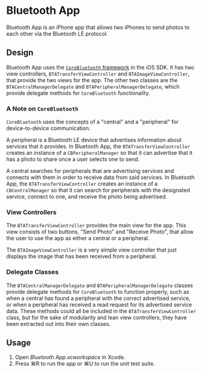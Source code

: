 # Bluetooth App

Bluetooth App is an iPhone app that allows two iPhones to send photos to each other via the Bluetooth LE protocol.

## Design

Bluetooth App uses the [`CoreBluetooth` framework](https://developer.apple.com/library/ios/documentation/NetworkingInternetWeb/Conceptual/CoreBluetooth_concepts/AboutCoreBluetooth/Introduction.html) in the iOS SDK. It has two view controllers, `BTATransferViewController` and `BTAImageViewController`, that provide the two views for the app. The other two classes are the `BTACentralManagerDelegate` and `BTAPeripheralManagerDelegate`, which provide delegate methods for `CoreBluetooth` functionality.

### A Note on `CoreBluetooth`

`CoreBluetooth` uses the concepts of a "central" and a "peripheral" for device-to-device communication.

A peripheral is a Bluetooth LE device that advertises information about services that it provides. In Bluetooth App, the `BTATransferViewController` creates an instance of a `CBPeripheralManager` so that it can advertise that it has a photo to share once a user selects one to send.

A central searches for peripherals that are advertising services and connects with them in order to receive data from said services. In Bluetooth App, the `BTATransferViewController` creates an instance of a `CBCentralManager` so that it can search for peripherals with the designated service, connect to one, and receive the photo being advertised.

### View Controllers

The `BTATransferViewController` provides the main view for the app. This view consists of two buttons, "Send Photo" and "Receive Photo", that allow the user to use the app as either a central or a peripheral.

The `BTAImageViewController` is a very simple view controller that just displays the image that has been received from a peripheral.

### Delegate Classes

The `BTACentralManagerDelegate` and `BTAPeripheralManagerDelegate` classes provide delegate methods for `CoreBluetooth` to function properly, such as when a central has found a peripheral with the correct advertised service, or when a peripheral has received a read request for its advertised service data. These methods could all be included in the `BTATransferViewController` class, but for the sake of modularity and lean view controllers, they have been extracted out into their own classes.

## Usage

1. Open *Bluetooth App.xcworkspace* in Xcode.
2. Press ⌘R to run the app or ⌘U to run the unit test suite.
